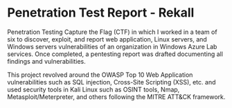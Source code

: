 # Penetration Test Report - Rekall

Penetration Testing Capture the Flag (CTF) in which I worked in a team of six to discover, exploit, and report web application, Linux servers, and Windows
servers vulnerabilities of an organization in Windows Azure Lab services. Once completed, a pentesting report was drafted documenting all findings and 
vulnerabilities.

This project revolved around the OWASP Top 10 Web Application vulnerabilities such as SQL injection, Cross-Site Scripting (XSS), etc. and used security 
tools in Kali Linux such as OSINT tools, Nmap, Metasploit/Meterpreter, and others following the MITRE ATT&CK framework.
